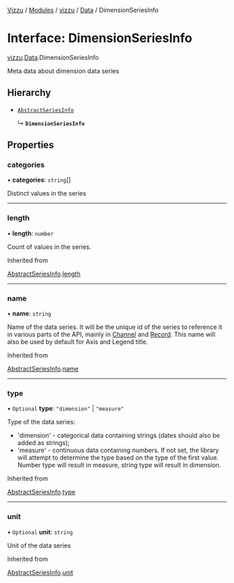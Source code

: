[Vizzu](../README.md) / [Modules](../modules.md) / [vizzu](../modules/vizzu.md)
/ [Data](../modules/vizzu.Data.md) / DimensionSeriesInfo

# Interface: DimensionSeriesInfo

[vizzu](../modules/vizzu.md).[Data](../modules/vizzu.Data.md).DimensionSeriesInfo

Meta data about dimension data series

## Hierarchy

- [`AbstractSeriesInfo`](vizzu.Data.AbstractSeriesInfo.md)

  ↳ **`DimensionSeriesInfo`**

## Properties

### categories

• **categories**: `string`\[\]

Distinct values in the series

______________________________________________________________________

### length

• **length**: `number`

Count of values in the series.

Inherited from

[AbstractSeriesInfo](vizzu.Data.AbstractSeriesInfo.md).[length](vizzu.Data.AbstractSeriesInfo.md#length)

______________________________________________________________________

### name

• **name**: `string`

Name of the data series. It will be the unique id of the series to reference it
in various parts of the API, mainly in [Channel](vizzu.Config.Channel.md) and
[Record](vizzu.Data.Record.md). This name will also be used by default for Axis
and Legend title.

Inherited from

[AbstractSeriesInfo](vizzu.Data.AbstractSeriesInfo.md).[name](vizzu.Data.AbstractSeriesInfo.md#name)

______________________________________________________________________

### type

• `Optional` **type**: `"dimension"` | `"measure"`

Type of the data series:

- 'dimension' - categorical data containing strings (dates should also be added
  as strings);
- 'measure' - continuous data containing numbers. If not set, the library will
  attempt to determine the type based on the type of the first value. Number
  type will result in measure, string type will result in dimension.

Inherited from

[AbstractSeriesInfo](vizzu.Data.AbstractSeriesInfo.md).[type](vizzu.Data.AbstractSeriesInfo.md#type)

______________________________________________________________________

### unit

• `Optional` **unit**: `string`

Unit of the data series

Inherited from

[AbstractSeriesInfo](vizzu.Data.AbstractSeriesInfo.md).[unit](vizzu.Data.AbstractSeriesInfo.md#unit)
